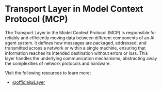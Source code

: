 # Transport Layer in Model Context Protocol (MCP)

The Transport Layer in the Model Context Protocol (MCP) is responsible for reliably and efficiently moving data between different components of an AI agent system. It defines how messages are packaged, addressed, and transmitted across a network or within a single machine, ensuring that information reaches its intended destination without errors or loss. This layer handles the underlying communication mechanisms, abstracting away the complexities of network protocols and hardware.

Visit the following resources to learn more:

- [@official@Layer](https://modelcontextprotocol.io/docs/learn/architecture#layers)
